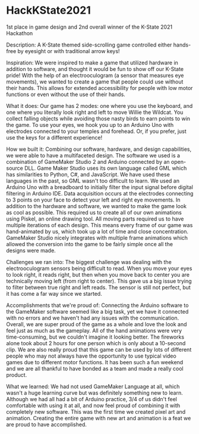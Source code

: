 # HackKState2021
1st place in game design and 2nd overall winner of the K-State 2021 Hackathon

Description:
A K-State themed side-scrolling game controlled either hands-free by eyesight or with traditional arrow keys!

Inspiration:
We were inspired to make a game that utilized hardware in addition to software, and thought it would be fun to show off our K-State pride! With the help of an electrooculogram (a sensor that measures eye movements), we wanted to create a game that people could use without their hands. This allows for extended accessibility for people with low motor functions or even without the use of their hands.

What it does:
Our game has 2 modes: one where you use the keyboard, and one where you literally look right and left to move Willie the Wildcat. You collect falling objects while avoiding those nasty birds to earn points to win the game. To use your eyes, we hook you up to an Arduino Uno with electrodes connected to your temples and forehead. Or, if you prefer, just use the keys for a different experience!

How we built it:
Combining our software, hardware, and design capabilities, we were able to have a multifaceted design. The software we used is a combination of GameMaker Studio 2 and Arduino connected by an open-source DLL. Game Maker Studio uses its own language called GML which has similarities to Python, C#, and JavaScript. We have used these languages in the past, so GML wasn't too difficult to learn. We used an Arduino Uno with a breadboard to initially filter the input signal before digital filtering in Arduino IDE. Data acquisition occurs at the electrodes connecting to 3 points on your face to detect your left and right eye movements. In addition to the hardware and software, we wanted to make the game look as cool as possible. This required us to create all of our own animations using Piskel, an online drawing tool. All moving parts required us to have multiple iterations of each design. This means every frame of our game was hand-animated by us, which took up a lot of time and close concentration. GameMaker Studio nicely integrates with multiple frame animations which allowed the conversion into the game to be fairly simple once all the designs were made.

Challenges we ran into:
The biggest challenge was dealing with the electrooculogram sensors being difficult to read. When you move your eyes to look right, it reads right, but then when you move back to center you are technically moving left (from right to center). This gave us a big issue trying to filter between true right and left reads. The sensor is still not perfect, but it has come a far way since we started.

Accomplishments that we're proud of:
Connecting the Arduino software to the GameMaker software seemed like a big task, yet we have it connected with no errors and we haven't had any issues with the communication. Overall, we are super proud of the game as a whole and love the look and feel just as much as the gameplay. All of the hand animations were very time-consuming, but we couldn't imagine it looking better. The fireworks alone took about 2 hours for one person which is only about a 10-second clip. We are also really proud that this game can be used by lots of different people who may not always have the opportunity to use typical video games due to different motor functions. It has been such a fun weekend and we are all thankful to have bonded as a team and made a really cool product.

What we learned:
We had not used GameMaker Language at all, which wasn't a huge learning curve but was definitely something new to learn. Although we had all had a bit of Arduino practice, 3/4 of us didn't feel comfortable with using it at all, and now feel proud of combining it with completely new software. This was the first time we created pixel art and animation. Creating the entire game with new art and animation is a feat we are proud to have accomplished.
